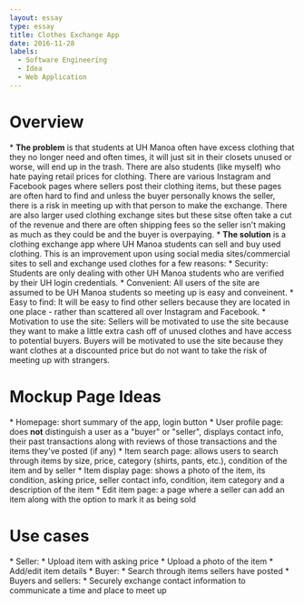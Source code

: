 ```yaml
---
layout: essay
type: essay
title: Clothes Exchange App
date: 2016-11-28
labels:
  - Software Engineering
  - Idea
  - Web Application
---
```


<h1>Overview</h1>
  * <b>The problem</b> is that students at UH Manoa often have excess clothing that they no longer need and often times, it will just sit in their closets unused or worse, will end up in the trash. There are also students (like myself) who hate paying retail prices for clothing. There are various Instagram and Facebook pages where sellers post their clothing items, but these pages are often hard to find and unless the buyer personally knows the seller, there is a risk in meeting up with that person to make the exchange. There are also larger used clothing exchange sites but these sitse often take a cut of the revenue and there are often shipping fees so the seller isn't making as much as they could be and the buyer is overpaying. 
  * <b>The solution</b> is a clothing exchange app where UH Manoa students can sell and buy used clothing. This is an improvement upon using social media sites/commercial sites to sell and exchange used clothes for a few reasons:
    * Security: Students are only dealing with other UH Manoa students who are verified by their UH login credentials.
    * Convenient: All users of the site are assumed to be UH Manoa students so meeting up is easy and conveinent.
    * Easy to find: It will be easy to find other sellers because they are located in one place - rather than scattered all over Instagram and Facebook.
    * Motivation to use the site: Sellers will be motivated to use the site because they want to make a little extra cash off of unused clothes and have access to potential buyers. Buyers will be motivated to use the site because they want clothes at a discounted price but do not want to take the risk of meeting up with strangers.
  
<h1>Mockup Page Ideas</h1>
* Homepage: short summary of the app, login button
* User profile page: does <b>not</b> distinguish a user as a "buyer" or "seller", displays contact info, their past transactions along with reviews of those transactions and the items they've posted (if any)
* Item search page: allows users to search through items by size, price, category (shirts, pants, etc.), condition of the item and by seller
* Item display page: shows a photo of the item, its condition, asking price, seller contact info, condition, item category and a description of the item
* Edit item page: a page where a seller can add an item along with the option to mark it as being sold

<h1>Use cases</h1>
* Seller:
  * Upload item with asking price
  * Upload a photo of the item
  * Add/edit item details
* Buyer: 
  * Search through items sellers have posted
* Buyers and sellers:
  * Securely exchange contact information to communicate a time and place to meet up 

  
  
